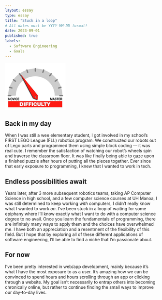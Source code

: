 ```yaml
---
layout: essay
type: essay
title: "Stuck in a loop"
# All dates must be YYYY-MM-DD format!
date: 2023-09-01
published: true
labels:
  - Software Engineering
  - Goals
---
```


<img width="200px" class="rounded float-start pe-4" src="../img/difficulty/degree_difficulty.jpg">

## Back in my day

When I was still a wee elementary student, I got involved in my school’s FIRST LEGO League (FLL) robotics program. We constructed our robots out of Lego parts and programmed them using simple block coding — it was real cute. I remember the satisfaction of watching our robot’s wheels spin and traverse the classroom floor. It was like finally being able to gaze upon a finished puzzle after hours of putting all the pieces together. Ever since that early exposure to programming, I knew that I wanted to work in tech. 

## Endless possibilities await 

Years later, after 3 more subsequent robotics teams, taking AP Computer Science in high school, and a few computer science courses at UH Manoa, I was still determined to keep working *with* computers, I didn’t really know what I wanted to work *on*. I’ve been stuck in a loop of waiting for some epiphany where I’ll know exactly what I want to do with a computer science degree to no avail. Once you learn the fundamentals of programming, there are infinitely many ways to apply them and the choices have overwhelmed me. I have both an appreciation and a resentment of the flexibility of this field. But I hope that by exploring all of these different applications of software engineering, I’ll be able to find a niche that I’m passionate about.

## For now

I’ve been pretty interested in web/app development, mainly because it’s what I have the most exposure to as a user. It’s amazing how we can be convinced to spend hours and hours scrolling through an app or clicking through a website. My goal isn’t necessarily to entrap others into becoming chronically online, but rather to continue finding the small ways to improve our day-to-day lives. 

